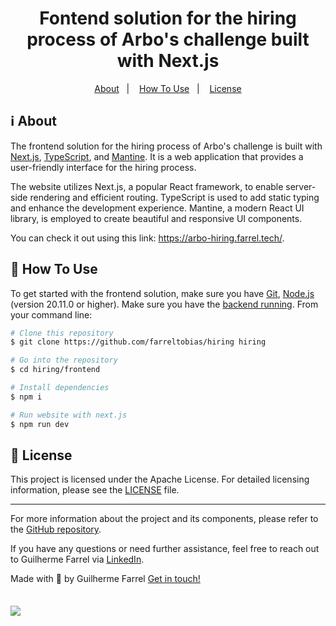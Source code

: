 <h1 align="center">
  Fontend solution for the hiring process of Arbo's challenge built with Next.js
</h1>

<!-- <p align="center" style="margin-bottom: 4%">
  <img alt="GitHub top language" src="https://img.shields.io/github/languages/top/farreltobias/hiring.svg">
  <a href="https://app.codacy.com/gh/farreltobias/hiring/dashboard?utm_source=gh&utm_medium=referral&utm_content=&utm_campaign=Badge_grade">
    <img src="https://app.codacy.com/project/badge/Grade/994a07271e7b45ab990485e642ccef20"/>
  </a>
  <img alt="Repository size" src="https://img.shields.io/github/repo-size/farreltobias/hiring.svg">
  <a href="https://github.com/farreltobias/hiring/commits/main">
    <img alt="GitHub last commit" src="https://img.shields.io/github/last-commit/farreltobias/hiring.svg">
  </a>
  <a href="https://github.com/farreltobias/hiring/issues">
    <img alt="Repository issues" src="https://img.shields.io/github/issues/farreltobias/hiring.svg">
  </a>
  <img alt="License" src="https://img.shields.io/github/license/farreltobias/financial-api.svg">
</p> -->

<p align="center">
  <a href="#information_source-about">About</a>&nbsp;&nbsp;&nbsp;|&nbsp;&nbsp;&nbsp;
  <!-- <a href="#muscle-new-features">New Features</a>&nbsp;&nbsp;&nbsp;|&nbsp;&nbsp;&nbsp; -->
  <!-- <a href="#desktop_computer-exemple">Exemple</a>&nbsp;&nbsp;&nbsp;|&nbsp;&nbsp;&nbsp; -->
  <a href="#thinking-how-to-use">How To Use</a>&nbsp;&nbsp;&nbsp;|&nbsp;&nbsp;&nbsp;
  <a href="#memo-license">License</a>
</p>

## :information_source: About

The frontend solution for the hiring process of Arbo's challenge is built with [Next.js](https://nextjs.org), [TypeScript](https://www.typescriptlang.org/), and [Mantine](https://mantine.dev/). It is a web application that provides a user-friendly interface for the hiring process.

The website utilizes Next.js, a popular React framework, to enable server-side rendering and efficient routing. TypeScript is used to add static typing and enhance the development experience. Mantine, a modern React UI library, is employed to create beautiful and responsive UI components.

You can check it out using this link: https://arbo-hiring.farrel.tech/.

<!-- ## :muscle: New Features

Added :sparkles:TRANSACTIONS:sparkles: from account to account! -->

<!-- ## :desktop_computer: Exemple

Here's a exemple by performing a transaction in Insomnia

<img src="https://i.imgur.com/g5Y7xHK.gif"/> -->

## :thinking: How To Use

To get started with the frontend solution, make sure you have [Git](https://git-scm.com), [Node.js][nodejs] (version 20.11.0 or higher). Make sure you have the [backend running](https://github.com/farreltobias/hiring/backend). From your command line:

```bash
# Clone this repository
$ git clone https://github.com/farreltobias/hiring hiring

# Go into the repository
$ cd hiring/frontend

# Install dependencies
$ npm i

# Run website with next.js
$ npm run dev
```

## :memo: License
This project is licensed under the Apache License. For detailed licensing information, please see the [LICENSE](https://github.com/farreltobias/hiring/blob/main/LICENSE) file.

---

For more information about the project and its components, please refer to the [GitHub repository](https://github.com/farreltobias/hiring).

If you have any questions or need further assistance, feel free to reach out to Guilherme Farrel via [LinkedIn](https://www.linkedin.com/in/farreltobias/).

Made with :yellow_heart: by Guilherme Farrel [Get in touch!](https://www.linkedin.com/in/farreltobias/)

<a align="center" href="https://farrel.tech">
  <img style="margin-top: 4%;" src="https://i.imgur.com/IseCjin.jpg"/>
</a>

[nodejs]: https://nodejs.org/
[pnpm]: https://pnpm.io/

